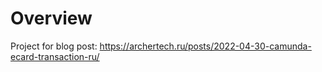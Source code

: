 # Overview

Project for blog post: https://archertech.ru/posts/2022-04-30-camunda-ecard-transaction-ru/